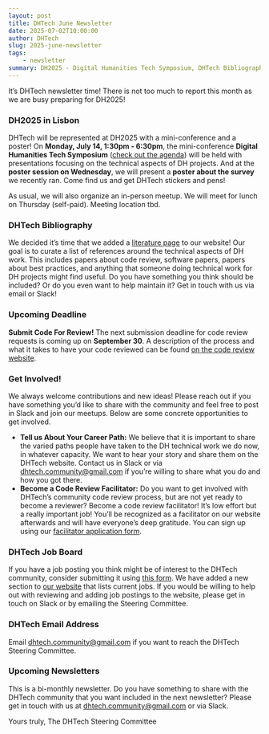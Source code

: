 ```yaml
---
layout: post
title: DHTech June Newsletter
date: 2025-07-02T10:00:00
author: DHTech
slug: 2025-june-newsletter
tags:
    - newsletter
summary: DH2025 - Digital Humanities Tech Symposium, DHTech Bibliography, Submit Code for a Review,Tell us About Your Career Path, Become a Code Review Facilitator, DHTech Job Board
---
```



It’s DHTech newsletter time! There is not too much to report this month as we are busy preparing for DH2025! 


### DH2025 in Lisbon

DHTech will be represented at DH2025 with a mini-conference and a poster! On **Monday, July 14, 1:30pm - 6:30pm**, the mini-conference **Digital Humanities Tech Symposium** ([check out the agenda](https://dh-tech.github.io/2025/06/04/digital-humanities-tech-symposium-agenda/)) will be held with presentations focusing on the technical aspects of DH projects. And at the **poster session on Wednesday**, we will present a **poster about the survey** we recently ran. Come find us and get DHTech stickers and pens!

As usual, we will also organize an in-person meetup. We will meet for lunch on Thursday (self-paid). Meeting location tbd.  


### DHTech Bibliography

We decided it’s time that we added a [literature page](https://dh-tech.github.io/literature/) to our website! Our goal is to curate a list of references around the technical aspects of DH work. This includes papers about code review, software papers, papers about best practices, and anything that someone doing technical work for DH projects might find useful. Do you have something you think should be included? Or do you even want to help maintain it? Get in touch with us via email or Slack!


### Upcoming Deadline

**Submit Code For Review!** The next submission deadline for code review requests is coming up on **September 30**. A description of the process and what it takes to have your code reviewed can be found [on the code review website](https://dhcodereview.github.io/).


### Get Involved!

We always welcome contributions and new ideas! Please reach out if you have something you’d like to share with the community and feel free to post in Slack and join our meetups. Below are some concrete opportunities to get involved.

- **Tell us About Your Career Path:** We believe that it is important to share the varied paths people have taken to the DH technical work we do now, in whatever capacity. We want to hear your story and share them on the DHTech website. Contact us in Slack or via [dhtech.community@gmail.com](dhtech.community@gmail.com) if you’re willing to share what you do and how you got there.
- **Become a Code Review Facilitator:** Do you want to get involved with DHTech’s community code review process, but are not yet ready to become a reviewer? Become a code review facilitator! It’s low effort but a really important job! You’ll be recognized as a facilitator on our website afterwards and will have everyone’s deep gratitude. You can sign up using our [facilitator application form](https://forms.gle/GPzv3wzuB5WXq24V9).


### DHTech Job Board

If you have a job posting you think might be of interest to the DHTech community, consider submitting it using [this form](https://docs.google.com/forms/d/12yCTlRrUPdJBg-v1OFJgy2p25ZDV2pIMvjgl9fQax6U/edit). We have added a new section to [our website](https://dh-tech.github.io/job-board/) that lists current jobs. If you would be willing to help out with reviewing and adding job postings to the website, please get in touch on Slack or by emailing the Steering Committee.


### DHTech Email Address

Email dhtech.community@gmail.com if you want to reach the DHTech Steering Committee.


### Upcoming Newsletters

This is a bi-monthly newsletter. Do you have something to share with the DHTech community that you want included in the next newsletter? Please get in touch with us at dhtech.community@gmail.com or via Slack.


Yours truly,
The DHTech Steering Committee
